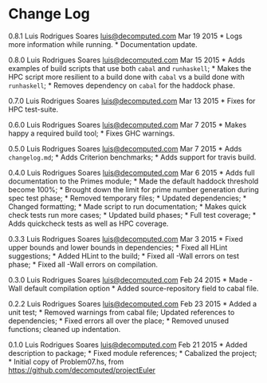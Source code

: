 Change Log
==========

0.8.1 Luis Rodrigues Soares <luis@decomputed.com> Mar 19 2015
    * Logs more information while running.
    * Documentation update.

0.8.0 Luis Rodrigues Soares <luis@decomputed.com> Mar 15 2015
    * Adds examples of build scripts that use both `cabal` and `runhaskell`;
    * Makes the HPC script more resilient to a build done with `cabal` vs a build done with `runhaskell`;
    * Removes dependency on `cabal` for the haddock phase.

0.7.0 Luis Rodrigues Soares <luis@decomputed.com> Mar 13 2015
    * Fixes for HPC test-suite.

0.6.0 Luis Rodrigues Soares <luis@decomputed.com> Mar 7 2015
    * Makes happy a required build tool;
    * Fixes GHC warnings.

0.5.0 Luis Rodrigues Soares <luis@decomputed.com> Mar 7 2015
    * Adds `changelog.md`;
    * Adds Criterion benchmarks;
    * Adds support for travis build.

0.4.0 Luis Rodrigues Soares <luis@decomputed.com> Mar 6 2015
    * Adds full documentation to the Primes module;
    * Made the default haddock threshold become 100%;
    * Brought down the limit for prime number generation during spec test phase;
    * Removed temporary files;
    * Updated dependencies;
    * Changed formatting;
    * Made script to run documentation;
    * Makes quick check tests run more cases;
    * Updated build phases;
    * Full test coverage;
    * Adds quickcheck tests as well as HPC coverage.

0.3.3 Luis Rodrigues Soares <luis@decomputed.com> Mar 3 2015
    * Fixed upper bounds and lower bounds in dependencies;
    * Fixed all HLint suggestions;
    * Added HLint to the build;
    * Fixed all -Wall errors on test phase;
    * Fixed all -Wall errors on compilation.

0.3.0 Luis Rodrigues Soares <luis@decomputed.com> Feb 24 2015
    * Made -Wall default compilation option
    * Added source-repository field to cabal file.

0.2.2 Luis Rodrigues Soares <luis@decomputed.com> Feb 23 2015
    * Added a unit test;
    * Removed warnings from cabal file; Updated references to dependencies;
    * Fixed errors all over the place;
    * Removed unused functions; cleaned up indentation.

0.1.0 Luis Rodrigues Soares <luis@decomputed.com> Feb 21 2015
    * Added description to package;
    * Fixed module references;
    * Cabalized the project;
    * Initial copy of Problem07.hs, from https://github.com/decomputed/projectEuler

